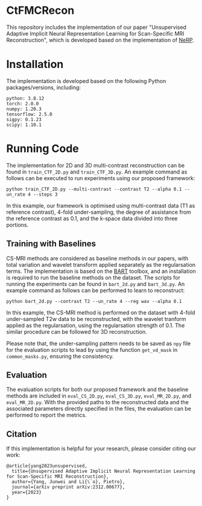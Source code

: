 # CtFMCRecon
This repository includes the implementation of our paper "Unsupervised Adaptive Implicit Neural Representation Learning for Scan-Specific MRI Reconstruction", which is developed based on the implementation of [NeRP](https://github.com/liyues/NeRP).

# Installation
The implementation is developed based on the following Python packages/versions, including:
```
python: 3.8.12
torch: 2.0.0
numpy: 1.20.3
tensorflow: 2.5.0
sigpy: 0.1.23
scipy: 1.10.1
```

# Running Code
The implementation for 2D and 3D multi-contrast reconstruction can be found in `train_CTF_2D.py` and `train_CTF_3D.py`. An example command as follows can be executed to run experiments using our proposed framework:
```
python train_CTF_2D.py --multi-contrast --contrast T2 --alpha 0.1 --un_rate 4 --steps 3
```
In this example, our framework is optimised using multi-contrast data (T1 as reference contrast), 4-fold under-sampling, the degree of assistance from the reference contrast as 0.1, and the k-space data divided into three portions.

## Training with Baselines
CS-MRI methods are considered as baseline methods in our papers, with total variation and wavelet transform applied separately as the regularsation terms. The implementation is based on the [BART](https://mrirecon.github.io/bart/) toolbox, and an installation is required to run the baseline methods on the dataset. The scripts for running the experiments can be found in `bart_2d.py` and `bart_3d.py`.  An example command as follows can be performed to learn to reconstruct:
```
python bart_2d.py --contrast T2 --un_rate 4 --reg wav --alpha 0.1
```
In this example, the CS-MRI method is performed on the dataset with 4-fold under-sampled T2w data to be reconstructed, with the wavelet tranform applied as the regularsation, using the regularsation strength of 0.1. The similar procedure can be followed for 3D reconstruction.

Please note that, the under-sampling pattern needs to be saved as `npy` file for the evaluation scripts to lead by using the function `get_vd_mask` in `common_masks.py`, ensuring the consistency.

## Evaluation
The evaluation scripts for both our proposed framework and the baseline methods are included in `eval_CS_2D.py`, `eval_CS_3D.py`, `eval_MR_2D.py`, and `eval_MR_2D.py`. With the provided paths to the reconstructed data and the associated parameters directly specified in the files, the evaluation can be performed to report the metrics. 


## Citation
If this implementation is helpful for your research, please consider citing our work:
```
@article{yang2023unsupervised,
  title={Unsupervised Adaptive Implicit Neural Representation Learning for Scan-Specific MRI Reconstruction},
  author={Yang, Junwei and Li{\`o}, Pietro},
  journal={arXiv preprint arXiv:2312.00677},
  year={2023}
}
```
